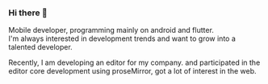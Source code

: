 ### Hi there 👋
Mobile developer, programming mainly on android and flutter.   
I'm always interested in development trends and want to grow into a talented developer.   
   
Recently, I am developing an editor for my company. and participated in the editor core development using proseMirror, got a lot of interest in the web.

<!--
**JunpilPark/JunpilPark** is a ✨ _special_ ✨ repository because its `README.md` (this file) appears on your GitHub profile.

Here are some ideas to get you started:

- 🔭 I’m currently working on ...
- 🌱 I’m currently learning ...
- 👯 I’m looking to collaborate on ...
- 🤔 I’m looking for help with ...
- 💬 Ask me about ...
- 📫 How to reach me: ...
- 😄 Pronouns: ...
- ⚡ Fun fact: ...
-->
